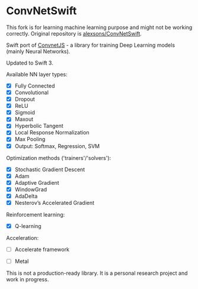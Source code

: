 # ConvNetSwift
This fork is for learning machine learning purpose and might not be working correctly.
Original repository is [alexsons/ConvNetSwift](https://github.com/alexsosn/ConvNetSwift).

Swift port of [ConvnetJS](http://cs.stanford.edu/people/karpathy/convnetjs/) - a library for training Deep Learning models (mainly Neural Networks).

Updated to Swift 3.

Available NN layer types:

- [x] Fully Connected 
- [x] Convolutional 
- [x] Dropout 
- [x] ReLU 
- [x] Sigmoid 
- [x] Maxout 
- [x] Hyperbolic Tangent
- [x] Local Response Normalization
- [x] Max Pooling
- [x] Output: Softmax, Regression, SVM

Optimization methods ('trainers'/'solvers'):

- [x] Stochastic Gradient Descent
- [x] Adam
- [x] Adaptive Gradient
- [x] WindowGrad
- [x] AdaDelta
- [x] Nesterov’s Accelerated Gradient

Reinforcement learning:

- [x] Q-learning

Acceleration:

- [ ] Accelerate framework
- [ ] Metal


This is not a production-ready library. It is a personal research project and work in progress.
